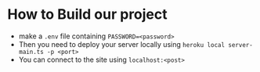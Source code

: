 # How to Build our project
- make a `.env` file containing `PASSWORD=<password>`
- Then you need to deploy your server locally using
`heroku local server-main.ts -p <port>`
- You can connect to the site using `localhost:<post>`
